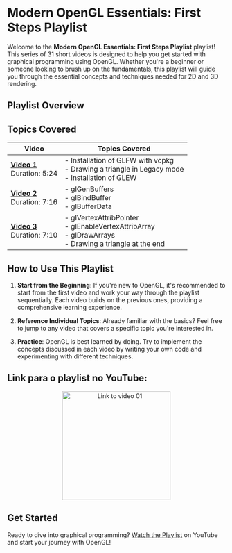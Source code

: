 # Modern OpenGL Essentials: First Steps Playlist

Welcome to the **Modern OpenGL Essentials: First Steps Playlist** playlist! This series of 31 short videos is designed to help you get started with graphical programming using OpenGL. Whether you're a beginner or someone looking to brush up on the fundamentals, this playlist will guide you through the essential concepts and techniques needed for 2D and 3D rendering.

## Playlist Overview

## Topics Covered

| **Video** | **Topics Covered** |
|-----------|---------------------|
| **[Video 1](https://youtu.be/MqIg2InJTKM?si=Qn4CiumsTw8yk-SN)** <br> Duration: 5:24 | - Installation of GLFW with vcpkg <br> - Drawing a triangle in Legacy mode <br> - Installation of GLEW |
| **[Video 2](https://youtu.be/-dK5QUrJX4E?si=feVAqpEvTSmxZDRY)** <br> Duration: 7:16 | - glGenBuffers <br> - glBindBuffer <br> - glBufferData |
| **[Video 3](https://youtu.be/P3PTqWFTvbU?si=dAM8Ain8dMaZ0Uso)** <br> Duration: 7:10 | - glVertexAttribPointer <br> - glEnableVertexAttribArray <br> - glDrawArrays <br> - Drawing a triangle at the end |



## How to Use This Playlist

1. **Start from the Beginning**: If you're new to OpenGL, it's recommended to start from the first video and work your way through the playlist sequentially. Each video builds on the previous ones, providing a comprehensive learning experience.
   
2. **Reference Individual Topics**: Already familiar with the basics? Feel free to jump to any video that covers a specific topic you're interested in.

3. **Practice**: OpenGL is best learned by doing. Try to implement the concepts discussed in each video by writing your own code and experimenting with different techniques.

## Link para o playlist no YouTube:
<div style="text-align: center;">
    <a href="https://youtube.com/playlist?list=PLVRDPs83ZhmfQGjLmOr6-m8VcPxjg_Jv0">
        <img src="https://img.youtube.com/vi/MqIg2InJTKM/default.jpg" alt="Link to video 01" width="250" />
    </a>
</div>

## Get Started

Ready to dive into graphical programming? [Watch the Playlist](https://www.youtube.com/playlist?list=PLVRDPs83ZhmfQGjLmOr6-m8VcPxjg_Jv0) on YouTube and start your journey with OpenGL!
